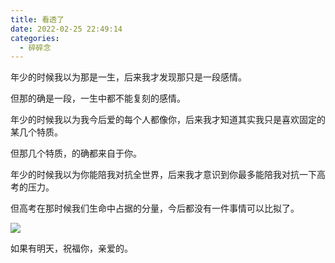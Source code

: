 ```yaml
---
title: 看透了
date: 2022-02-25 22:49:14
categories:
  - 碎碎念
---
```



年少的时候我以为那是一生，后来我才发现那只是一段感情。

但那的确是一段，一生中都不能复刻的感情。

年少的时候我以为我今后爱的每个人都像你，后来我才知道其实我只是喜欢固定的某几个特质。

但那几个特质，的确都来自于你。

年少的时候我以为你能陪我对抗全世界，后来我才意识到你最多能陪我对抗一下高考的压力。

但高考在那时候我们生命中占据的分量，今后都没有一件事情可以比拟了。

![](1.jpg)

如果有明天，祝福你，亲爱的。